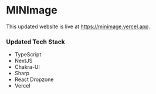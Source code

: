 # MINImage

This updated website is live at https://minimage.vercel.app.

### Updated Tech Stack
- TypeScript
- NextJS
- Chakra-UI
- Sharp
- React Dropzone
- Vercel
